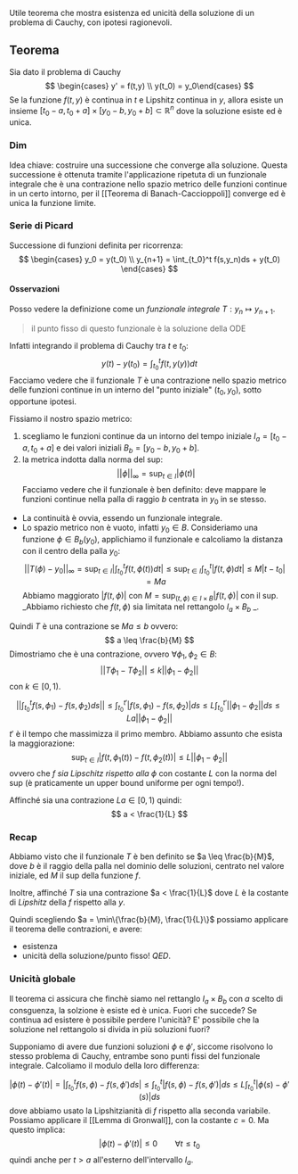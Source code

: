 Utile teorema che mostra esistenza ed unicità della soluzione di un problema di Cauchy, con ipotesi ragionevoli.

## Teorema
Sia dato il problema di Cauchy
$$
\begin{cases} y' = f(t,y) \\ y(t_0) = y_0\end{cases}
$$
Se la funzione $f(t,y)$ è continua in $t$ e Lipshitz continua in $y$, allora esiste un insieme $[t_0-a, t_0+a]\times[y_0-b, y_0+b] \subset \mathbb{R}^n$ dove la soluzione esiste ed è unica.

### Dim 
Idea chiave: costruire una successione che converge alla soluzione. Questa successione è ottenuta tramite l'applicazione ripetuta di un funzionale integrale che è una  contrazione nello spazio metrico delle funzioni continue in un certo intorno, per il [[Teorema di Banach-Caccioppoli]] converge ed è unica la funzione limite.
### Serie di Picard
Successione di funzioni definita per ricorrenza:
$$
\begin{cases}
y_0 = y(t_0) \\
y_{n+1} = \int_{t_0}^t f(s,y_n)ds + y(t_0) 
\end{cases}
$$

#### Osservazioni 
Posso vedere la definizione come un _funzionale integrale_ $T : y_n \mapsto y_{n+1}$. 
> il punto fisso di questo funzionale è la soluzione della ODE

Infatti integrando il problema di Cauchy tra $t$ e $t_0$:
$$
y(t)-y(t_0) = \int_{t_0}^t f(t,y(y))dt
$$
Facciamo vedere che il funzionale $T$ è una contrazione nello spazio metrico delle funzioni continue in un interno del "punto iniziale" $(t_0,y_0)$, sotto opportune ipotesi.

Fissiamo il nostro spazio metrico:
1. scegliamo le funzioni continue da un intorno del tempo iniziale $I_a = [t_0-a, t_0+a]$ e dei valori iniziali $B_b = [y_0-b, y_0+b]$.
2. la metrica indotta dalla norma del sup: 
$$
||\phi||_{\infty} = \sup_{t \in I} |\phi(t)|
$$
Facciamo vedere che il funzionale è ben definito: deve mappare le funzioni continue nella palla di raggio $b$ centrata in $y_0$ in se stesso. 
- La continuità è ovvia, essendo un funzionale integrale.
- Lo spazio metrico non è vuoto, infatti $y_0 \in B$.
Consideriamo una funzione $\phi \in B_b(y_0)$, applichiamo il funzionale e calcoliamo la distanza con il centro della palla $y_0$:
$$
||T(\phi)-y_0||_{\infty} = \sup_{t \in I}\Big|\int_{t_0}^t f(t,\phi(t))dt \Big| \leq \sup_{t\in I} \int_{t_0}^t | f(t,\phi)dt| \leq M | t-t_0| = Ma
$$
Abbiamo maggiorato $|f(t,\phi)$| con $M = \sup_{(t,\phi)\in I\times B} |f(t,\phi)|$ con il sup. 
_Abbiamo richiesto che $f(t,\phi)$ sia limitata nel rettangolo $I_a\times B_b$ _.

Quindi $T$ è una contrazione se $Ma \leq b$ ovvero:
$$
a \leq \frac{b}{M}
$$
Dimostriamo che è una contrazione, ovvero $\forall \phi_1,\phi_2 \in B$:
$$
|| T\phi_1 - T\phi_2||\leq k||\phi_1-\phi_2|| 
$$
con $k \in [0,1)$.

$$
||\int_{t_0}^t f(s,\phi_1) - f(s,\phi_2) ds || \leq \int_{t_0}^{t'} |f(s,\phi_1)-f(s,\phi_2)|ds \leq L \int_{t_0}^{t'} ||\phi_1-\phi_2||ds \leq La||\phi_1-\phi_2||
$$
$t'$ è il tempo che massimizza il primo membro. Abbiamo assunto che esista la maggiorazione:
$$
\sup_{t \in I}|f(t,\phi_1(t))-f(t,\phi_2(t))| \leq L ||\phi_1-\phi_2||
$$
ovvero che _f sia Lipschitz rispetto alla $\phi$_ con costante $L$ con la norma del sup (è praticamente un upper bound uniforme per ogni tempo!).

Affinché sia una contrazione $La \in [0,1)$ quindi:
$$
a < \frac{1}{L}
$$
### Recap
Abbiamo visto che il funzionale $T$ è ben definito se $a \leq \frac{b}{M}$, dove $b$ è il raggio della palla nel dominio delle soluzioni, centrato nel valore iniziale, ed $M$ il sup della funzione $f$.

Inoltre, affinché $T$ sia una contrazione $a < \frac{1}{L}$ dove $L$ è la costante di $Lipshitz$ della $f$ rispetto alla $y$.

Quindi scegliendo $a = \min\{\frac{b}{M}, \frac{1}{L}\}$ possiamo applicare il teorema delle contrazioni, e avere:
- esistenza
- unicità
della soluzione/punto fisso! $QED$.

### Unicità globale 
Il teorema ci assicura che finchè siamo nel rettanglo $I_a \times B_b$ con $a$ scelto di consguenza, la solzione è esiste ed è unica. Fuori che succede? Se continua ad esistere è possibile perdere l'unicità? E' possibile che la soluzione nel rettangolo si divida in più soluzioni fuori?

Supponiamo di avere due funzioni soluzioni $\phi$ e $\phi'$, siccome risolvono lo stesso problema di Cauchy, entrambe sono punti fissi del funzionale integrale. Calcoliamo il modulo della loro differenza:

$$
|\phi(t)-\phi'(t)| = |\int_{t_0}^t f(s,\phi)-f(s,\phi')ds | \leq \int_{t_0}^t | f(s,\phi)-f(s,\phi')| ds \leq L\int_{t_0}^t |\phi(s)-\phi'(s)|ds
$$
dove abbiamo usato la Lipshitzianità di $f$ rispetto alla seconda variabile. 
Possiamo applicare il [[Lemma di Gronwall]], con la costante $c=0$. Ma questo implica:
$$
|\phi(t)-\phi'(t)| \leq 0 \qquad \forall t \leq t_0
$$
quindi anche per $t>a$ all'esterno dell'intervallo $I_a$. 

